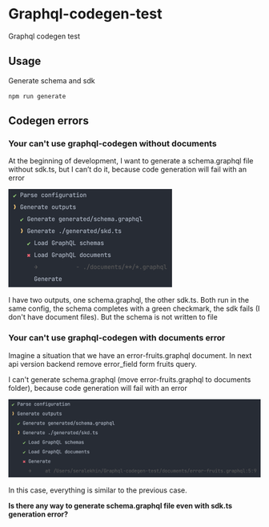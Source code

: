 # Graphql-codegen-test
Graphql codegen test

## Usage

Generate schema and sdk
```shell
npm run generate
```

## Codegen errors

### Your can't use graphql-codegen without documents

At the beginning of development, I want to generate a schema.graphql file without sdk.ts, 
but I can’t do it, because code generation will fail with an error

![First generate](./assets/first-generate.png)

I have two outputs, one schema.graphql, the other sdk.ts.
Both run in the same config, the schema completes with a green checkmark, 
the sdk fails (I don't have document files).
But the schema is not written to file

### Your can't use graphql-codegen with documents error

Imagine a situation that we have an error-fruits.graphql document.
In next api version backend remove error_field form fruits query.

I can't generate schema.graphql (move error-fruits.graphql to documents folder),
because code generation will fail with an error

![Second generate](./assets/second-generate.png)

In this case, everything is similar to the previous case.

**Is there any way to generate schema.graphql file even with sdk.ts generation error?**

